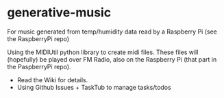 generative-music
================

For music generated from temp/humidity data read by a Raspberry Pi (see the RaspberryPi repo)

Using the MIDIUtil python library to create midi files. These files will (hopefully) be played over FM Radio, also on the Raspberry Pi (that part in the PaspberryPi repo).

- Read the Wiki for details.
- Using Github Issues + TaskTub to manage tasks/todos
